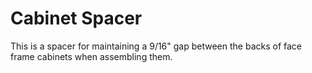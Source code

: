 # Cabinet Spacer

This is a spacer for maintaining a 9/16" gap between the backs of face frame cabinets when assembling them.
